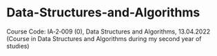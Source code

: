 # Data-Structures-and-Algorithms
Course Code: IA‑2‑009 (0), Data Structures and Algorithms, 13.04.2022 (Course in Data Structures and Algorithms during my second year of studies)
